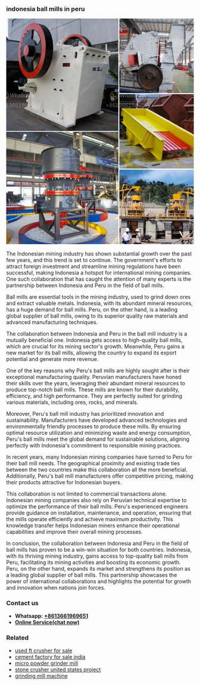 <h3>indonesia ball mills in peru</h3><img src='1706766804.jpg' alt=''><p>The Indonesian mining industry has shown substantial growth over the past few years, and this trend is set to continue. The government's efforts to attract foreign investment and streamline mining regulations have been successful, making Indonesia a hotspot for international mining companies. One such collaboration that has caught the attention of many experts is the partnership between Indonesia and Peru in the field of ball mills.</p><p>Ball mills are essential tools in the mining industry, used to grind down ores and extract valuable metals. Indonesia, with its abundant mineral resources, has a huge demand for ball mills. Peru, on the other hand, is a leading global supplier of ball mills, owing to its superior quality raw materials and advanced manufacturing techniques.</p><p>The collaboration between Indonesia and Peru in the ball mill industry is a mutually beneficial one. Indonesia gets access to high-quality ball mills, which are crucial for its mining sector's growth. Meanwhile, Peru gains a new market for its ball mills, allowing the country to expand its export potential and generate more revenue.</p><p>One of the key reasons why Peru's ball mills are highly sought after is their exceptional manufacturing quality. Peruvian manufacturers have honed their skills over the years, leveraging their abundant mineral resources to produce top-notch ball mills. These mills are known for their durability, efficiency, and high performance. They are perfectly suited for grinding various materials, including ores, rocks, and minerals.</p><p>Moreover, Peru's ball mill industry has prioritized innovation and sustainability. Manufacturers have developed advanced technologies and environmentally friendly processes to produce these mills. By ensuring optimal resource utilization and minimizing waste and energy consumption, Peru's ball mills meet the global demand for sustainable solutions, aligning perfectly with Indonesia's commitment to responsible mining practices.</p><p>In recent years, many Indonesian mining companies have turned to Peru for their ball mill needs. The geographical proximity and existing trade ties between the two countries make this collaboration all the more beneficial. Additionally, Peru's ball mill manufacturers offer competitive pricing, making their products attractive for Indonesian buyers.</p><p>This collaboration is not limited to commercial transactions alone. Indonesian mining companies also rely on Peruvian technical expertise to optimize the performance of their ball mills. Peru's experienced engineers provide guidance on installation, maintenance, and operation, ensuring that the mills operate efficiently and achieve maximum productivity. This knowledge transfer helps Indonesian miners enhance their operational capabilities and improve their overall mining processes.</p><p>In conclusion, the collaboration between Indonesia and Peru in the field of ball mills has proven to be a win-win situation for both countries. Indonesia, with its thriving mining industry, gains access to top-quality ball mills from Peru, facilitating its mining activities and boosting its economic growth. Peru, on the other hand, expands its market and strengthens its position as a leading global supplier of ball mills. This partnership showcases the power of international collaborations and highlights the potential for growth and innovation when nations join forces.</p><h3>Contact us</h3><ul><li><strong>Whatsapp:&nbsp;<a href="https://wa.me/8613661969651">+8613661969651</a></strong></li><li><a href="https://swt.shibang-china.com/?git&amp;zhl&amp;indonesia ball mills in peru"><strong>Online Service(chat now)</strong></a></li></ul><h3>Related</h3><ul><li><a href='used ft crusher for sale.md'>used ft crusher for sale</a></li><li><a href='cement factory for sale india.md'>cement factory for sale india</a></li><li><a href='micro powder grinder mill.md'>micro powder grinder mill</a></li><li><a href='stone crusher united states project.md'>stone crusher united states project</a></li><li><a href='grinding mill machine.md'>grinding mill machine</a></li></ul>